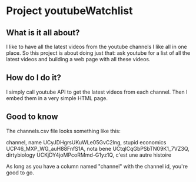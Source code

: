 # Project youtubeWatchlist

## What is it all about?

I like to have all the latest videos from the youtube channels I like all in one place.
So this project is about doing just that: ask youtube for a list of all the latest videos and building a web page with all these videos.

## How do I do it?

I simply call youtube API to get the latest videos from each channel.
Then I embed them in a very simple HTML page.

## Good to know

The channels.csv file looks something like this:

channel, name
UCyJDHgrsUKuWLe05GvC2lng, stupid economics
UCP46_MXP_WG_auH88FnfS1A, nota bene
UCtqICqGbPSbTN09K1_7VZ3Q, dirtybiology
UCKjDY4joMPcoRMmd-G1yz1Q, c'est une autre histoire

As long as you have a column named "channel" with the channel id, you're good to go.
